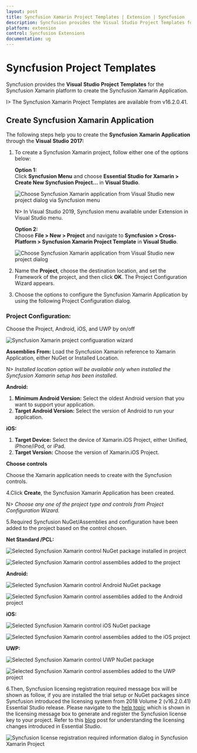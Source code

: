 ```yaml
---
layout: post
title: Syncfusion Xamarin Project Templates | Extension | Syncfusion
description: Syncfusion provides the Visual Studio Project Templates for the Syncfusion Xamarin platform to create the Syncfusion Xamarin Application by adding the required assemblies and NuGet packages
platform: extension
control: Syncfusion Extensions
documentation: ug
---
```


# Syncfusion Project Templates

Syncfusion provides the **Visual** **Studio** **Project** **Templates** for the Syncfusion Xamarin platform to create the Syncfusion Xamarin Application.

I> The Syncfusion Xamarin Project Templates are available from v16.2.0.41.


## Create Syncfusion Xamarin Application

The following steps help you to create the **Syncfusion** **Xamarin** **Application** through the **Visual** **Studio** **2017:**

1. To create a Syncfusion Xamarin project, follow either one of the options below:

   **Option 1:**  
   Click **Syncfusion Menu** and choose **Essential Studio for Xamarin > Create New Syncfusion Project…** in **Visual Studio**.

   ![Choose Syncfusion Xamarin application from Visual Studio new project dialog via Syncfusion menu](Syncfusion-Project-Templates_images/Syncfusion_Menu_ProjectTemplate.png)

   N> In Visual Studio 2019, Syncfusion menu available under Extension in Visual Studio menu.

   **Option 2:**  
   Choose **File > New > Project** and navigate to **Syncfusion > Cross-Platform > Syncfusion Xamarin Project Template** in **Visual Studio**.

   ![Choose Syncfusion Xamarin application from Visual Studio new project dialog](Syncfusion-Project-Templates_images/Syncfusion-Project-Templates-img1.jpeg)

2. Name the **Project**, choose the destination location, and set the Framework of the project, and then click **OK**. The Project Configuration Wizard appears.
   
3. Choose the options to configure the Syncfusion Xamarin Application by using the following Project Configuration dialog.

### Project Configuration:

Choose the Project, Android, iOS, and UWP by on/off 

   ![Syncfusion Xamarin project configuaration wizard](Syncfusion-Project-Templates_images/Syncfusion-Project-Templates-img2.jpeg)

**Assemblies From:** Load the Syncfusion Xamarin reference to Xamarin Application, either NuGet or Installed Location.

  N> *Installed location option will be available only when installed the Syncfusion Xamarin setup has been installed*.

**Android:**

1.	**Minimum Android Version:** Select the oldest Android version that you want to support your application. 
2.	**Target Android Version:** Select the version of Android to run your application. 

**iOS:**

1.	**Target Device:**  Select the device of Xamarin.iOS Project, either Unified, iPhone/iPod, or iPad.
2.	**Target Version:** Choose the version of Xamarin.iOS Project.

**Choose controls**

Choose the Xamarin application needs to create with the Syncfusion controls. 

4.Click **Create**, the Syncfusion Xamarin Application has been created.

   N> *Choose any one of the project type and controls from Project Configuration Wizard.*

5.Required Syncfusion NuGet/Assemblies and configuration have been added to the project based on the control chosen.

**Net Standard /PCL:**

![Selected Syncfusion Xamarin control NuGet package installed in project](Syncfusion-Project-Templates_images/Syncfusion-Project-Templates-img3.jpeg)

![Selected Syncfusion Xamarin control assemblies added to the project](Syncfusion-Project-Templates_images/Syncfusion-Project-Templates-img4.jpeg)

**Android:**

![Selected Syncfusion Xamarin control Android NuGet package](Syncfusion-Project-Templates_images/Syncfusion-Project-Templates-img5.jpeg)

![Selected Syncfusion Xamarin control assemblies added to the Android project](Syncfusion-Project-Templates_images/Syncfusion-Project-Templates-img6.jpeg)

**iOS:**

![Selected Syncfusion Xamarin control iOS NuGet package](Syncfusion-Project-Templates_images/Syncfusion-Project-Templates-img7.jpeg)

![Selected Syncfusion Xamarin control assemblies added to the iOS project](Syncfusion-Project-Templates_images/Syncfusion-Project-Templates-img8.jpeg)

**UWP:**

![Selected Syncfusion Xamarin control UWP NuGet package](Syncfusion-Project-Templates_images/Syncfusion-Project-Templates-img9.jpeg)

![Selected Syncfusion Xamarin control assemblies added to the UWP project](Syncfusion-Project-Templates_images/Syncfusion-Project-Templates-img10.jpeg)

6.Then, Syncfusion licensing registration required message box will be shown as follow, if you are installed the trial setup or NuGet packages since Syncfusion introduced the licensing system from 2018 Volume 2 (v16.2.0.41) Essential Studio release. Please navigate to the [help topic](https://help.syncfusion.com/common/essential-studio/licensing/license-key#how-to-generate-syncfusion-license-key) which is shown in the licensing message box to generate and register the Syncfusion license key to your project. Refer to this [blog](https://blog.syncfusion.com/post/Whats-New-in-2018-Volume-2-Licensing-Changes-in-the-1620x-Version-of-Essential-Studio.aspx) post for understanding the licensing changes introduced in Essential Studio.

![Syncfusion license registration required information dialog in Syncfusion Xamarin Project](Syncfusion-Project-Templates_images/Syncfusion-Project-Templates-img11.jpeg)



